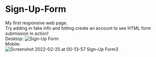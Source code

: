 # Sign-Up-Form
My first responsive web page. <br>
Try adding in fake info and hitting create an account to see HTML form submission in action!<br>
Desktop:
![Sign-Up Form](https://user-images.githubusercontent.com/76753452/155657822-73f793cb-80cc-4429-89eb-8be26fc9e782.png)<br>
Mobile:<br>
![Screenshot 2022-02-25 at 00-13-57 Sign-Up Form3](https://user-images.githubusercontent.com/76753452/155658620-c30b0e58-c1e4-4be3-90d4-3cc4cd5a4d93.png)
